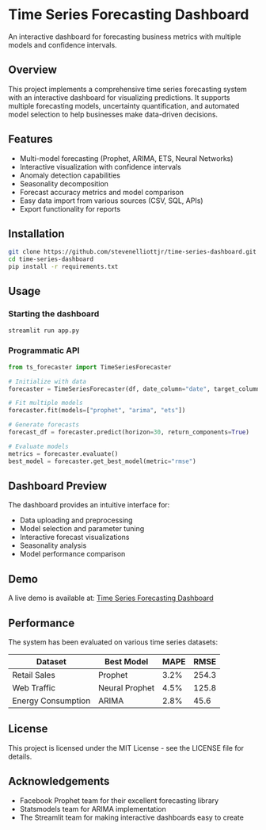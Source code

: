 # Time Series Forecasting Dashboard

An interactive dashboard for forecasting business metrics with multiple models and confidence intervals.

## Overview

This project implements a comprehensive time series forecasting system with an interactive dashboard for visualizing predictions. It supports multiple forecasting models, uncertainty quantification, and automated model selection to help businesses make data-driven decisions.

## Features

- Multi-model forecasting (Prophet, ARIMA, ETS, Neural Networks)
- Interactive visualization with confidence intervals
- Anomaly detection capabilities
- Seasonality decomposition
- Forecast accuracy metrics and model comparison
- Easy data import from various sources (CSV, SQL, APIs)
- Export functionality for reports

## Installation

```bash
git clone https://github.com/stevenelliottjr/time-series-dashboard.git
cd time-series-dashboard
pip install -r requirements.txt
```

## Usage

### Starting the dashboard

```bash
streamlit run app.py
```

### Programmatic API

```python
from ts_forecaster import TimeSeriesForecaster

# Initialize with data
forecaster = TimeSeriesForecaster(df, date_column="date", target_column="value")

# Fit multiple models
forecaster.fit(models=["prophet", "arima", "ets"])

# Generate forecasts
forecast_df = forecaster.predict(horizon=30, return_components=True)

# Evaluate models
metrics = forecaster.evaluate()
best_model = forecaster.get_best_model(metric="rmse")
```

## Dashboard Preview

The dashboard provides an intuitive interface for:
- Data uploading and preprocessing
- Model selection and parameter tuning
- Interactive forecast visualizations
- Seasonality analysis
- Model performance comparison

## Demo

A live demo is available at:
[Time Series Forecasting Dashboard](https://time-series-dashboard.streamlit.app)

## Performance

The system has been evaluated on various time series datasets:

| Dataset | Best Model | MAPE | RMSE |
|---------|------------|------|------|
| Retail Sales | Prophet | 3.2% | 254.3 |
| Web Traffic | Neural Prophet | 4.5% | 125.8 |
| Energy Consumption | ARIMA | 2.8% | 45.6 |

## License

This project is licensed under the MIT License - see the LICENSE file for details.

## Acknowledgements

- Facebook Prophet team for their excellent forecasting library
- Statsmodels team for ARIMA implementation
- The Streamlit team for making interactive dashboards easy to create